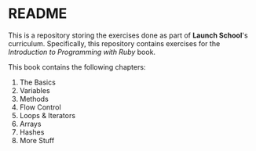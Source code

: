 # README #
This is a repository storing the exercises done as part of **Launch School**'s curriculum.
Specifically, this repository contains exercises for the *Introduction to Programming with Ruby* book.

This book contains the following chapters:
1. The Basics
2. Variables
3. Methods
4. Flow Control
5. Loops & Iterators
6. Arrays
7. Hashes
8. More Stuff
